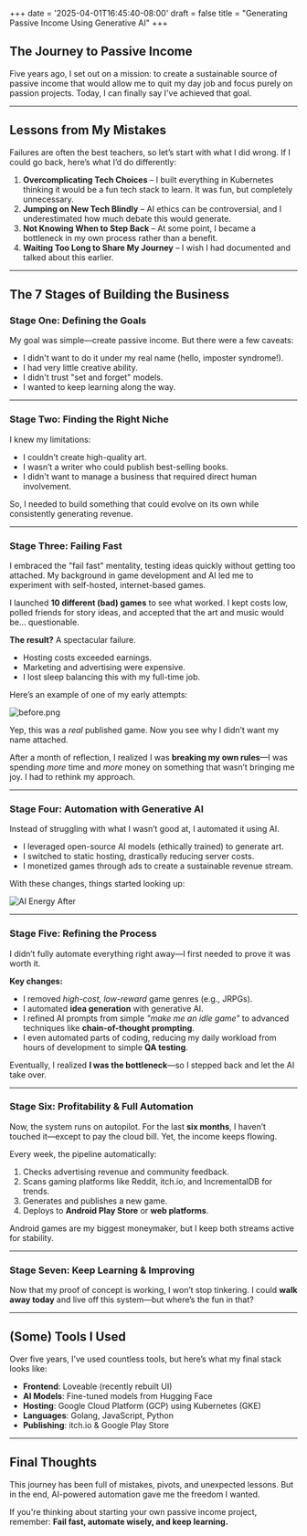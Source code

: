 +++
date = '2025-04-01T16:45:40-08:00'
draft = false
title = "Generating Passive Income Using Generative AI"
+++

## The Journey to Passive Income

Five years ago, I set out on a mission: to create a sustainable source of passive income that would allow me to quit my day job and focus purely on passion projects. Today, I can finally say I've achieved that goal.

---

## Lessons from My Mistakes

Failures are often the best teachers, so let’s start with what I did wrong. If I could go back, here’s what I’d do differently:

1. **Overcomplicating Tech Choices** – I built everything in Kubernetes thinking it would be a fun tech stack to learn. It was fun, but completely unnecessary.
2. **Jumping on New Tech Blindly** – AI ethics can be controversial, and I underestimated how much debate this would generate.
3. **Not Knowing When to Step Back** – At some point, I became a bottleneck in my own process rather than a benefit.
4. **Waiting Too Long to Share My Journey** – I wish I had documented and talked about this earlier.

---

## The 7 Stages of Building the Business

### **Stage One: Defining the Goals**

My goal was simple—create passive income. But there were a few caveats:

- I didn't want to do it under my real name (hello, imposter syndrome!).
- I had very little creative ability.
- I didn't trust "set and forget" models.
- I wanted to keep learning along the way.

---

### **Stage Two: Finding the Right Niche**

I knew my limitations:

- I couldn't create high-quality art.
- I wasn’t a writer who could publish best-selling books.
- I didn't want to manage a business that required direct human involvement.

So, I needed to build something that could evolve on its own while consistently generating revenue.

---

### **Stage Three: Failing Fast**

I embraced the "fail fast" mentality, testing ideas quickly without getting too attached. My background in game development and AI led me to experiment with self-hosted, internet-based games.

I launched **10 different (bad) games** to see what worked. I kept costs low, polled friends for story ideas, and accepted that the art and music would be… questionable.

**The result?** A spectacular failure.

- Hosting costs exceeded earnings.
- Marketing and advertising were expensive.
- I lost sleep balancing this with my full-time job.

Here’s an example of one of my early attempts:

![before.png](/img/2024-04-02_automating_businesses_with_ai_bad.png)

Yep, this was a *real* published game. Now you see why I didn’t want my name attached.

After a month of reflection, I realized I was **breaking my own rules**—I was spending *more* time and *more* money on something that wasn’t bringing me joy. I had to rethink my approach.

---

### **Stage Four: Automation with Generative AI**

Instead of struggling with what I wasn’t good at, I automated it using AI.

- I leveraged open-source AI models (ethically trained) to generate art.
- I switched to static hosting, drastically reducing server costs.
- I monetized games through ads to create a sustainable revenue stream.

With these changes, things started looking up:

![AI Energy After](/img/2024-04-02_automating_businesses_with_ai_after.png)

---

### **Stage Five: Refining the Process**

I didn’t fully automate everything right away—I first needed to prove it was worth it.

**Key changes:**
- I removed *high-cost, low-reward* game genres (e.g., JRPGs).
- I automated **idea generation** with generative AI.
- I refined AI prompts from simple *"make me an idle game"* to advanced techniques like **chain-of-thought prompting**.
- I even automated parts of coding, reducing my daily workload from hours of development to simple **QA testing**.

Eventually, I realized **I was the bottleneck**—so I stepped back and let the AI take over.

---

### **Stage Six: Profitability & Full Automation**

Now, the system runs on autopilot. For the last **six months**, I haven’t touched it—except to pay the cloud bill. Yet, the income keeps flowing.

Every week, the pipeline automatically:

1. Checks advertising revenue and community feedback.
2. Scans gaming platforms like Reddit, itch.io, and IncrementalDB for trends.
3. Generates and publishes a new game.
4. Deploys to **Android Play Store** or **web platforms**.

Android games are my biggest moneymaker, but I keep both streams active for stability.

---

### **Stage Seven: Keep Learning & Improving**

Now that my proof of concept is working, I won’t stop tinkering. I could **walk away today** and live off this system—but where’s the fun in that?

---

## **(Some) Tools I Used**

Over five years, I’ve used countless tools, but here’s what my final stack looks like:

- **Frontend**: Loveable (recently rebuilt UI)
- **AI Models**: Fine-tuned models from Hugging Face
- **Hosting**: Google Cloud Platform (GCP) using Kubernetes (GKE)
- **Languages**: Golang, JavaScript, Python
- **Publishing**: itch.io & Google Play Store

---

## Final Thoughts

This journey has been full of mistakes, pivots, and unexpected lessons. But in the end, AI-powered automation gave me the freedom I wanted.

If you're thinking about starting your own passive income project, remember: **Fail fast, automate wisely, and keep learning.**
